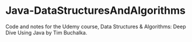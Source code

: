 # Java-DataStructuresAndAlgorithms
Code and notes for the Udemy course, Data Structures &amp; Algorithms: Deep Dive Using Java by Tim Buchalka.
